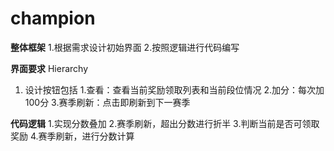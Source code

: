 # champion

**整体框架**
1.根据需求设计初始界面
2.按照逻辑进行代码编写

**界面要求**
  Hierarchy
  1) 设计按钮包括
     1.查看：查看当前奖励领取列表和当前段位情况
     2.加分：每次加100分
     3.赛季刷新：点击即刷新到下一赛季
 
 **代码逻辑**
   1.实现分数叠加
   2.赛季刷新，超出分数进行折半
   3.判断当前是否可领取奖励
   4.赛季刷新，进行分数计算
